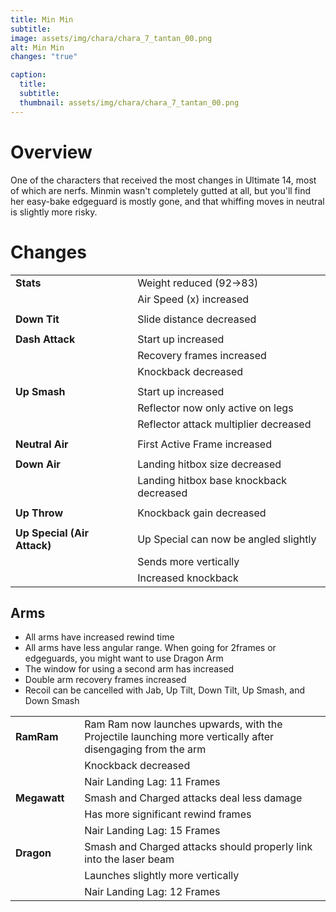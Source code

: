 ```yaml
---
title: Min Min
subtitle: 
image: assets/img/chara/chara_7_tantan_00.png
alt: Min Min
changes: "true"

caption:
  title:
  subtitle: 
  thumbnail: assets/img/chara/chara_7_tantan_00.png
---
```



# Overview 

One of the characters that received the most changes in Ultimate 14, most of which are nerfs. Minmin wasn't completely gutted at all, but you'll find her easy-bake edgeguard is mostly gone, and that whiffing moves in neutral is slightly more risky.

# Changes

| |  |  |
| :----------- | :-----: | ----------- |
| **Stats** | | Weight reduced (92->83) |
| | | Air Speed (x) increased |
| | |  |
| **Down Tit** | | Slide distance decreased |
| | | |
| **Dash Attack** | | Start up increased |
| | | Recovery frames increased |
| | | Knockback decreased |
| | | |
| **Up Smash** | | Start up increased |
| | | Reflector now only active on legs |
| | | Reflector attack multiplier decreased |
| | | |
| **Neutral Air** | | First Active Frame increased |
| | | |
| **Down Air** | | Landing hitbox size decreased |
| | | Landing hitbox base knockback decreased |
| | | |
| **Up Throw** | | Knockback gain decreased |
| | | |
| **Up Special (Air Attack)** | | Up Special can now be angled slightly |
| | | Sends more vertically |
| | | Increased knockback |

## Arms

- All arms have increased rewind time
- All arms have less angular range. When going for 2frames or edgeguards, you might want to use Dragon Arm
- The window for using a second arm has increased
- Double arm recovery frames increased
- Recoil can be cancelled with Jab, Up Tilt, Down Tilt, Up Smash, and Down Smash

| |  |  |
| :----------- | :-----: | ----------- |
| **RamRam** | | Ram Ram now launches upwards, with the Projectile launching more vertically after disengaging from the arm |
| | | Knockback decreased |
| | | Nair Landing Lag: 11 Frames |
| **Megawatt** | | Smash and Charged attacks deal less damage |
| | | Has more significant rewind frames |
| | | Nair Landing Lag: 15 Frames |
| **Dragon** | | Smash and Charged attacks should properly link into the laser beam |
| | | Launches slightly more vertically |
| | | Nair Landing Lag: 12 Frames |
